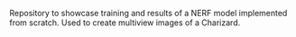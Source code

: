 Repository to showcase training and results of a NERF model implemented from scratch. Used to create multiview images of a Charizard.
